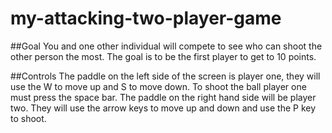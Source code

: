 # my-attacking-two-player-game

##Goal
You and one other individual will compete to see who can shoot the other person the most. The goal is to be the first player to get to 10 points.

##Controls
The paddle on the left side of the screen is player one, they will use the W to move up and S to move down. To shoot the ball player one must press the space bar. The paddle on the right hand side will be player two. They will use the arrow keys to move up and down and use the P key to shoot. 
